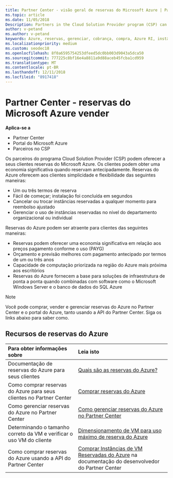 ```yaml
---
title: Partner Center - visão geral de reservas do Microsoft Azure | Partner Center
ms.topic: article
ms.date: 11/05/2018
Description: Partners in the Cloud Solution Provider program (CSP) can offer their customers Microsoft Azure reservations.
author: v-petand
ms.author: v-petand
keywords: Azure, reservas, gerenciar, cobrança, compra, Azure RI, instâncias reservadas do Azure
ms.localizationpriority: medium
ms.custom: seodec18
ms.openlocfilehash: 8f0a6595754253dfeed5dc0bb003d9043a5dca50
ms.sourcegitcommit: 777225c8bf16e4a8811a9d88aceb45fcba1cd959
ms.translationtype: MT
ms.contentlocale: pt-BR
ms.lasthandoff: 12/11/2018
ms.locfileid: "8917418"
---
```

# <a name="partner-center---sell-microsoft-azure-reservations"></a>Partner Center - reservas do Microsoft Azure vender

<!--Maggie, 12/7/18 - Added "Partner Center" to metadata title and H1 title as per Catherine Watson in bug #19868631-->

**Aplica-se a**

- Partner Center
- Portal do Microsoft Azure
- Parceiros no CSP

Os parceiros do programa Cloud Solution Provider (CSP) podem oferecer a seus clientes reservas do Microsoft Azure. Os clientes podem obter uma economia significativa quando reservam antecipadamente. Reservas do Azure oferecem aos clientes simplicidade e flexibilidade das seguintes maneiras:

- Um ou três termos de reserva
- Fácil de começar; instalação foi concluída em segundos
- Cancelar ou trocar instâncias reservadas a qualquer momento para reembolso ajustado
- Gerenciar o uso de instâncias reservadas no nível do departamento organizacional ou individual 

Reservas do Azure podem ser atraente para clientes das seguintes maneiras:

- Reservas podem oferecer uma economia significativa em relação aos preços pagamento conforme o uso (PAYG)
- Orçamento e previsão melhores com pagamento antecipado por termos de um ou três anos
- Capacidade de computação priorizada na região do Azure mais próxima aos escritórios
- Reservas do Azure fornecem a base para soluções de infraestrutura de ponta a ponta quando combinadas com software como o Microsoft Windows Server e o banco de dados do SQL Azure

>[!NOTE]
> Você pode comprar, vender e gerenciar reservas do Azure no Partner Center e o portal do Azure, tanto usando a API do Partner Center. Siga os links abaixo para saber como.

## <a name="azure-reservations-resources"></a>Recursos de reservas do Azure

|**Para obter informações sobre**   |**Leia isto**    |
|:-----------------------------|:-----------------|
| Documentação de reservas do Azure para seus clientes | [Quais são as reservas do Azure?](https://docs.microsoft.com/azure/billing/billing-save-compute-costs-reservations)
|Como comprar reservas do Azure para seus clientes no Partner Center   |[Comprar reservas do Azure](azure-reservations-buying.md)
|Como gerenciar reservas do Azure no Partner Center | [Como gerenciar reservas do Azure no Partner Center](azure-reservations-manage.md)
|Determinando o tamanho correto da VM e verificar o uso VM do cliente   |[Dimensionamento de VM para uso máximo de reserva do Azure](azure-usage.md)   |
|Como comprar reservas do Azure usando a API do Partner Center | [Comprar Instâncias de VM Reservadas do Azure](https://docs.microsoft.com/partner-center/develop/purchase-azure-reservations) na documentação do desenvolvedor do Partner Center